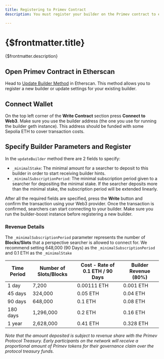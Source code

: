 ```yaml
---
title: Registering to Primev Contract
description: You must register your builder on the Primev contract to enable authorized connections and generate revenue from providing execution data.

---
```


# {$frontmatter.title}

{$frontmatter.description}

## Open Primev Contract in Etherscan

Head to [Update Builder Method](https://sepolia.etherscan.io/address/0x6219a236EFFa91567d5ba4a0A5134297a35b0b2A#writeContract#F4) in Etherscan. This method allows you to register a new builder or update settings for your existing builder.


## Connect Wallet

On the top left corner of the **Write Contract** section press **Connect to Web3**. Make sure you use the builder address (the one you use for running the builder geth instance). This address should be funded with some Sepolia ETH to cover transaction costs.

## Specify Builder Parameters and Register

In the `updateBuilder` method there are 2 fields to specify:

- `_minimalStake`: The minimal amount for a searcher to deposit to this builder in order to start receiving builder hints.
- `_minimalSubscriptionPeriod`: The minimal subscription period given to a searcher for depositing the minimal stake. If the searcher deposits more than the minimal stake, the subscription period will be extended linearly.

After all the required fields are specified, press the **Write** button and confirm the transaction using your Web3 provider. Once the transaction is confirmed, searchers can start connecting to your builder. Make sure you run the builder-boost instance before registering a new builder.

### Revenue Details

The `_minimalSubscriptionPeriod` parameter represents the number of **Blocks/Slots** that a perspective searcher is allowed to connect for. We recommend setting 648,000 (90 Days) as the `_minimalSubscriptionPeriod` and 0.1 ETH as the `_minimalStake`
    
    
| Time Period | Number of Slots/Blocks | Cost - Rate of 0.1 ETH  / 90 Days | Builder Revenue (80%)  |
| --- | --- | --- | --- |
| 1 day | 7,200 | 0.00111 ETH | 0.001 ETH |
| 45 days | 324,000 | 0.05 ETH | 0.04 ETH |
| 90 days | 648,000 | 0.1 ETH | 0.08 ETH |
| 180 days | 1,296,000 | 0.2 ETH | 0.16 ETH |
| 1 year | 2,628,000 | 0.41 ETH | 0.328 ETH |

*Note that the amount deposited is subject to revenue share with the Primev Protocol Treasury. Early participants on the network will receive a proportional amount of Primev tokens for their governance claim over the protocol treasury funds.*

